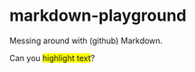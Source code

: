 # markdown-playground
Messing around with (github) Markdown.

Can you <span style="background-color: #FFFF00">highlight text</span>?
